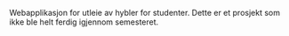 Webapplikasjon for utleie av hybler for studenter. Dette er et prosjekt som ikke ble helt ferdig igjennom semesteret.

